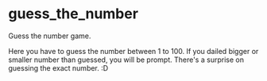 # guess_the_number
Guess the number game.

Here you have to guess the number between 1 to 100. 
If you dailed bigger or smaller number than guessed, you will be prompt.
There's a surprise on guessing the exact number. :D 
